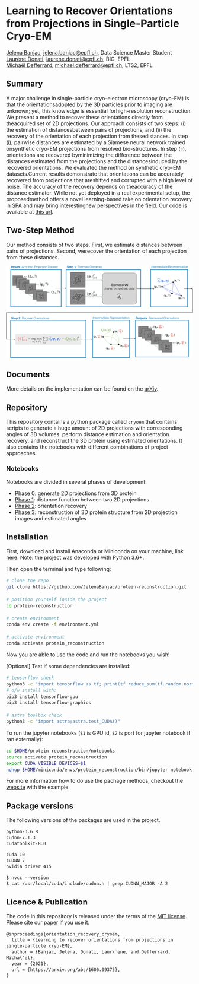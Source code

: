 # Learning to Recover Orientations from Projections in Single-Particle Cryo-EM
 
[Jelena Banjac](https://jelenabanjac.com), jelena.banjac@epfl.ch, Data Science Master Student  
[Laurène Donati](https://people.epfl.ch/laurene.donati?lang=en), laurene.donati@epfl.ch, BIG, EPFL  
[Michaël Defferrard](https://deff.ch/), michael.defferrard@epfl.ch, LTS2, EPFL  


## Summary
A major challenge in single-particle cryo-electron microscopy (cryo-EM) is that the orientationsadopted by the 3D particles prior to imaging are unknown;  yet, this knowledge is essential forhigh-resolution reconstruction. We present a method to recover these orientations directly from theacquired set of 2D projections. Our approach consists of two steps: (i) the estimation of distancesbetween pairs of projections, and (ii) the recovery of the orientation of each projection from thesedistances.  In step (i), pairwise distances are estimated by a Siamese neural network trained onsynthetic cryo-EM projections from resolved bio-structures. In step (ii), orientations are recovered byminimizing the difference between the distances estimated from the projections and the distancesinduced by the recovered orientations.  We evaluated the method on synthetic cryo-EM datasets.Current results demonstrate that orientations can be accurately recovered from projections that areshifted and corrupted with a high level of noise.  The accuracy of the recovery depends on theaccuracy of the distance estimator. While not yet deployed in a real experimental setup, the proposedmethod offers a novel learning-based take on orientation recovery in SPA and may bring interestingnew perspectives in the field.  Our code is available at [this url](https://github.com/JelenaBanjac/protein-reconstruction).

## Two-Step Method
Our method consists of two steps.  First, we estimate distances between pairs of projections.  Second, werecover the orientation of each projection from these distances.

![images/protein_flow.png](images/schematic_method_overview-1.jpg)

## Documents

More details on the implementation can be found on the [arXiv](https://arxiv.org/abs/2104.06237). 

## Repository
This repository contains a python package called `cryoem` that contains scripts to generate a huge amount of 2D projections with corresponding angles of 3D volumes. perform distance estimation and orientation recovery, and reconstruct the 3D protein using estimated orientations. 
It also contains the notebooks with different combinations of project approaches.

### Notebooks
Notebooks are divided in several phases of development:
- [Phase 0](https://jelenabanjac.com/protein-reconstruction/phase0_intro.html): generate 2D projections from 3D protein
- [Phase 1](https://jelenabanjac.com/protein-reconstruction/phase1_intro.html): distance function between two 2D projections
- [Phase 2](https://jelenabanjac.com/protein-reconstruction/phase2_intro.html): orientation recovery
- [Phase 3](https://jelenabanjac.com/protein-reconstruction/phase3_intro.html): reconstruction of 3D protein structure from 2D projection images and estimated angles

## Installation
First, download and install Anaconda or Miniconda on your machine, link [here](https://www.anaconda.com/products/individual). Note: the project was developed with Python 3.6+.

Then open the terminal and type following:
```bash
# clone the repo
git clone https://github.com/JelenaBanjac/protein-reconstruction.git

# position yourself inside the project
cd protein-reconstruction

# create environment
conda env create -f environment.yml

# activate environment
conda activate protein_reconstruction
```
Now you are able to use the code and run the notebooks you wish!

[Optional] Test if some dependencies are installed:
```bash
# tensorflow check
python3 -c "import tensorflow as tf; print(tf.reduce_sum(tf.random.normal([1000, 1000])))"
# o/w install with: 
pip3 install tensorflow-gpu
pip3 install tensorflow-graphics

# astra toolbox check
python3 -c "import astra;astra.test_CUDA()"
```

To run the jupyter notebooks (`$1` is GPU id, `$2` is port for jupyter notebook if ran externally):

```bash
cd $HOME/protein-reconstruction/notebooks
source activate protein_reconstruction
export CUDA_VISIBLE_DEVICES=$1
nohup $HOME/miniconda/envs/protein_reconstruction/bin/jupyter notebook --ip=0.0.0.0 --port=$2 &
```

For more information how to do use the pachage methods, checkout the [website](https://jelenabanjac.com/protein-reconstruction/home.html) with the example.

## Package versions
The following versions of the packages are used in the project.
```
python-3.6.8
cudnn-7.1.3
cudatoolkit-8.0
```
```
cuda 10
cuDNN 7
nvidia driver 415
```

```
$ nvcc --version
$ cat /usr/local/cuda/include/cudnn.h | grep CUDNN_MAJOR -A 2
```

## Licence & Publication
The code in this repository is released under the terms of the [MIT license](LICENSE).
Please cite our [paper](https://arxiv.org/pdf/2104.06237.pdf) if you use it.

```
@inproceedings{orientation_recovery_cryoem,
  title = {Learning to recover orientations from projections in single-particle cryo-EM},
  author = {Banjac, Jelena, Donati, Laur\`ene, and Defferrard, Micha\"el},
  year = {2021},
  url = {https://arxiv.org/abs/1606.09375},
}
```
